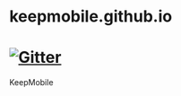 # keepmobile.github.io

[![Gitter](https://badges.gitter.im/KeepMobile/keepmobile.github.io.svg)](https://gitter.im/KeepMobile/keepmobile.github.io?utm_source=badge&utm_medium=badge&utm_campaign=pr-badge&utm_content=badge)
=======
KeepMobile
